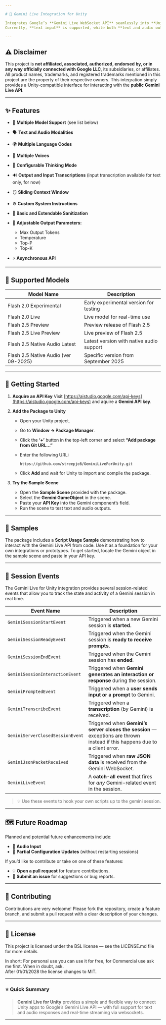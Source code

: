 ```yaml
---

# 🌌 Gemini Live Integration for Unity

Integrates Google’s **Gemini Live WebSocket API** seamlessly into **Unity** projects using C#.
Currently, **text input** is supported, while both **text and audio outputs** are available. Audio output is streamed in real time via WebSocket.

---
```


## ⚠️ Disclaimer

This project is **not affiliated, associated, authorized, endorsed by, or in any way officially connected with Google LLC**, its subsidiaries, or affiliates.
All product names, trademarks, and registered trademarks mentioned in this project are the property of their respective owners.
This integration simply provides a Unity-compatible interface for interacting with the **public Gemini Live API**.

---
## ✨ Features

* 🎯 **Multiple Model Support** (see list below)
* 🗣️ **Text and Audio Modalities**
* 🌍 **Multiple Language Codes**
* 🎵 **Multiple Voices**
* 🧠 **Configurable Thinking Mode**
* 🔊 **Output and Input Transcriptions** (input transcription available for text only, for now)
* 🪞 **Sliding Context Window**
* ⚙️ **Custom System Instructions**
* 🧼 **Basic and Extendable Sanitization**
* 📏 **Adjustable Output Parameters:**

  * Max Output Tokens
  * Temperature
  * Top-P
  * Top-K
* ⚡ **Asynchronous API**

---

## 🧩 Supported Models

| Model Name                           | Description                              |
| ------------------------------------ | ---------------------------------------- |
| Flash 2.0 Experimental               | Early experimental version for testing   |
| Flash 2.0 Live                       | Live model for real-time use             |
| Flash 2.5 Preview                    | Preview release of Flash 2.5             |
| Flash 2.5 Live Preview               | Live preview of Flash 2.5                |
| Flash 2.5 Native Audio Latest        | Latest version with native audio support |
| Flash 2.5 Native Audio (ver 09-2025) | Specific version from September 2025     |

---

## 🚀 Getting Started

1. **Acquire an API Key**
   Visit [https://aistudio.google.com/api-keys](https://aistudio.google.com/api-keys) and aquire a **Gemini API key**.

2. **Add the Package to Unity**

   * Open your Unity project.
   * Go to **Window → Package Manager**.
   * Click the **‘+’** button in the top-left corner and select **“Add package from Git URL…”**
   * Enter the following URL:

     ```
     https://github.com/streepje8/GeminiLiveForUnity.git
     ```
   * Click **Add** and wait for Unity to import and compile the package.

3. **Try the Sample Scene**

   * Open the **Sample Scene** provided with the package.
   * Select the **Gemini GameObject** in the scene.
   * Paste your **API Key** into the Gemini component’s field.
   * Run the scene to test text and audio outputs.

---

## 🧠 Samples

The package includes a **Script Usage Sample** demonstrating how to interact with the Gemini Live API from code.
Use it as a foundation for your own integrations or prototypes. To get started, locate the Gemini object in the sample scene and paste in your API key.

---
## 🧩 Session Events

The Gemini Live for Unity integration provides several session-related events that allow you to track the state and activity of a Gemini session in real time.

| **Event Name** | **Description** |
|-----------------|-----------------|
| `GeminiSessionStartEvent` | Triggered when a new Gemini session is **started**. |
| `GeminiSessionReadyEvent` | Triggered when the Gemini session is **ready to receive prompts**. |
| `GeminiSessionEndEvent` | Triggered when the Gemini session has **ended**. |
| `GeminiSessionInteractionEvent` | Triggered when **Gemini generates an interaction or response** during the session. |
| `GeminiPromptedEvent` | Triggered when a **user sends input or a prompt** to Gemini. |
| `GeminiTranscribeEvent` | Triggered when a **transcription** (by Gemini) is received. |
| `GeminiServerClosedSessionEvent` | Triggered when **Gemini’s server closes the session** — exceptions are thrown instead if this happens due to a client error. |
| `GeminiJsonPacketReceived` | Triggered when **raw JSON data** is received from the Gemini WebSocket. |
| `GeminiLiveEvent` | A **catch-all event** that fires for *any* Gemini-related event in the session. |

> 💡 Use these events to hook your own scripts up to the gemini session.
---

## 🗺️ Future Roadmap

Planned and potential future enhancements include:

* 🎤 **Audio Input**
* 🔁 **Partial Configuration Updates** (without restarting sessions)

If you’d like to contribute or take on one of these features:

* 💡 **Open a pull request** for feature contributions.
* 🧾 **Submit an issue** for suggestions or bug reports.

---

## 💬 Contributing

Contributions are very welcome!
Please fork the repository, create a feature branch, and submit a pull request with a clear description of your changes.

---

## 📄 License  

This project is licensed under the BSL license — see the LICENSE.md file for more details.  
  
In short: For personal use you can use it for free, for Commercial use ask me first. When in doubt, ask.  
After 01/01/2028 the license changes to MIT.

---

### ⭐️ Quick Summary

> **Gemini Live for Unity** provides a simple and flexible way to connect Unity apps to Google’s Gemini Live API — with full support for text and audio responses and real-time streaming via websockets.
---
